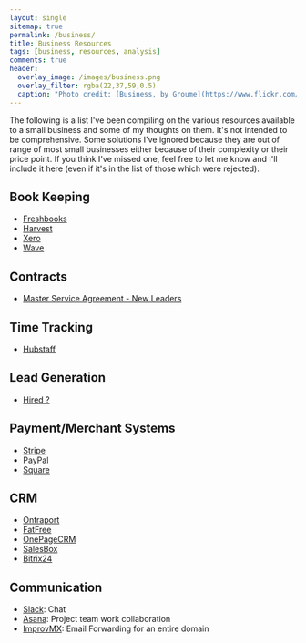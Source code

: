 ```yaml
---
layout: single
sitemap: true
permalink: /business/
title: Business Resources
tags: [business, resources, analysis]
comments: true
header:
  overlay_image: /images/business.png
  overlay_filter: rgba(22,37,59,0.5)
  caption: "Photo credit: [Business, by Groume](https://www.flickr.com/photos/groume/8565183215)"
---
```


The following is a list I've been compiling on the various resources available to a small business and some of my thoughts on them. It's not intended to be comprehensive. Some solutions I've ignored because they are out of range of most small businesses either because of their complexity or their price point. If you think I've missed one, feel free to let me know and I'll include it here (even if it's in the list of those which were rejected).

## Book Keeping
- [Freshbooks](http://www.freshbooks.com/)
- [Harvest](https://www.getharvest.com/)
- [Xero](https://www.xero.com/us/)
- [Wave](https://www.waveapps.com/)

## Contracts
- [Master Service Agreement - New Leaders](https://ac.newleaders.com/contracts/msa)

## Time Tracking
- [Hubstaff](https://hubstaff.com/)

## Lead Generation
- [Hired ?](https://hired.com/)

## Payment/Merchant Systems
- [Stripe](http://www.stripe.com)
- [PayPal](http://www.paypal.com)
- [Square](https://squareup.com/)

## CRM
- [Ontraport](https://ontraport.com/)
- [FatFree](http://www.fatfreecrm.com/)
- [OnePageCRM](http://www.onepagecrm.com/)
- [SalesBox](http://salesbox.com/)
- [Bitrix24](https://www.bitrix24.com)

## Communication
- [Slack](https://slack.com/): Chat
- [Asana](https://asana.com/): Project team work collaboration
- [ImprovMX](https://improvmx.com/): Email Forwarding for an entire domain
